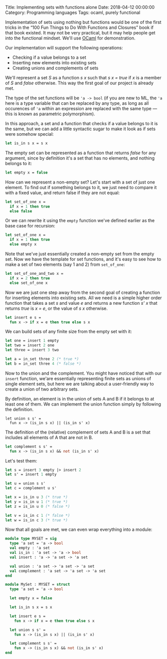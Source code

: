 Title: Implementing sets with functions alone
Date: 2018-04-12 00:00:00
Category: Programming languages
Tags: ocaml, purely functional

Implementation of sets using nothing but functions would be one of the first tricks in the
&ldquo;100 Fun Things to Do With Functions and Closures&rdquo; book if that book existed.
It may not be very practical, but it may help people get into the functional mindset.
We'll use [OCaml](http://ocaml.org) for demonstration.

Our implementation will support the following operations:

* Checking if a value belongs to a set
* Inserting new elements into existing sets
* Creating unions and complements of sets

We'll represent a set _S_ as a function _s x_ such that _s x = true_ if _x_ is a member of
_S_ and _false_ otherwise. This way the first goal of our project is already met.

The type of the set functions will be `'a -> bool` (if you are new to ML, the `'a`
here is a type variable that can be replaced by any type, as long as all occurences of `'a`
within an expression are replaced with the same type — this is known as parametric polymorphism).

In this approach, a set and a function that checks if a value belongs to it is the same,
but we can add a little syntactic sugar to make it look as if sets were somehow special:

```ocaml
let is_in s x = s x
```

The empty set can be represented as a function that returns _false_ for any argument,
since by definition it's a set that has no elements, and nothing belongs to it:

```ocaml
let empty x = false
```

How can we represent a non-empty set? Let's start with a set of just one element.
To find out if something belongs to it, we just need to compare it with a fixed value,
and return false if they are not equal:

```ocaml
let set_of_one x =
  if x = 1 then true
  else false
```

Or we can rewrite it using the `empty` function we've defined earlier as the base case for recursion:

```ocaml
let set_of_one x =
  if x = 1 then true
  else empty x
```

Note that we've just essentially created a non-empty set from the empty set. Now we have the template for set functions,
and it's easy to see how to make a set of two elements (say 1 and 2) from `set_of_one`:

```ocaml
let set_of_one_and_two x =
  if x = 2 then true
  else set_of_one x
```

Now we are just one step away from the second goal of creating a function for inserting elements into existing sets.
All we need is a simple higher order function that takes a set _s_ and value _e_ and returns a new function _s' x_ that returns
_true_ is _x = e_, or the value of _s x_ otherwise.

```ocaml
let insert e s =
  fun x -> if x = e then true else s x
```

We can build sets of any finite size from the empty set with it:

```ocaml
let one = insert 1 empty
let two = insert 2 one
let three = insert 3 two

let a = in_set three 2 (* true *)
let b = in_set three 4 (* false *)
```

Now to the union and the complement. You might have noticed that with our `insert` function, we'are essentially
representing finite sets as unions of single element sets, but here we are talking about a user-friendly way to create
a union of two arbitrary sets.

By definition, an element is in the union of sets A and B if it belongs
to at least one of them. We can implement the union function simply by following the definition.

```
let union s s' =
  fun x -> (is_in s x) || (is_in s' x)
```

The definition of the (relative) complement of sets A and B is a set that includes all elements of A that are not in B.

```ocaml
let complement s s' =
  fun x -> (is_in s x) && not (is_in s' x)
```

Let's test them:

```ocaml
let s = insert 3 empty |> insert 2
let s' = insert 1 empty

let u = union s s'
let c = complement u s'

let x = is_in u 3 (* true *)
let y = is_in u 1 (* true *)
let z = is_in u 0 (* false *)

let v = is_in c 1 (* false *)
let w = is_in c 3 (* true *)
```

Now that all goals are met, we can even wrap everything into a module:

```ocaml
module type MYSET = sig
  type 'a set = 'a -> bool
  val empty : 'a set
  val is_in : 'a set -> 'a -> bool
  val insert : 'a -> 'a set -> 'a set

  val union : 'a set -> 'a set -> 'a set
  val complement : 'a set -> 'a set -> 'a set
end

module MySet : MYSET = struct
  type 'a set = 'a -> bool

  let empty x = false

  let is_in s x = s x

  let insert e s =
    fun x -> if x = e then true else s x

  let union s s' =
    fun x -> (is_in s x) || (is_in s' x)

  let complement s s' =
    fun x -> (is_in s x) && not (is_in s' x)
end
```

